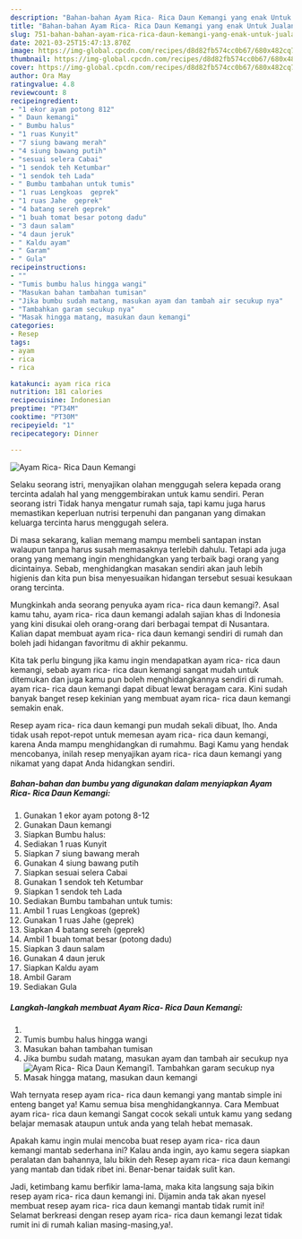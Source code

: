 ```yaml
---
description: "Bahan-bahan Ayam Rica- Rica Daun Kemangi yang enak Untuk Jualan"
title: "Bahan-bahan Ayam Rica- Rica Daun Kemangi yang enak Untuk Jualan"
slug: 751-bahan-bahan-ayam-rica-rica-daun-kemangi-yang-enak-untuk-jualan
date: 2021-03-25T15:47:13.870Z
image: https://img-global.cpcdn.com/recipes/d8d82fb574cc0b67/680x482cq70/ayam-rica-rica-daun-kemangi-foto-resep-utama.jpg
thumbnail: https://img-global.cpcdn.com/recipes/d8d82fb574cc0b67/680x482cq70/ayam-rica-rica-daun-kemangi-foto-resep-utama.jpg
cover: https://img-global.cpcdn.com/recipes/d8d82fb574cc0b67/680x482cq70/ayam-rica-rica-daun-kemangi-foto-resep-utama.jpg
author: Ora May
ratingvalue: 4.8
reviewcount: 8
recipeingredient:
- "1 ekor ayam potong 812"
- " Daun kemangi"
- " Bumbu halus"
- "1 ruas Kunyit"
- "7 siung bawang merah"
- "4 siung bawang putih"
- "sesuai selera Cabai"
- "1 sendok teh Ketumbar"
- "1 sendok teh Lada"
- " Bumbu tambahan untuk tumis"
- "1 ruas Lengkoas  geprek"
- "1 ruas Jahe  geprek"
- "4 batang sereh geprek"
- "1 buah tomat besar potong dadu"
- "3 daun salam"
- "4 daun jeruk"
- " Kaldu ayam"
- " Garam"
- " Gula"
recipeinstructions:
- ""
- "Tumis bumbu halus hingga wangi"
- "Masukan bahan tambahan tumisan"
- "Jika bumbu sudah matang, masukan ayam dan tambah air secukup nya"
- "Tambahkan garam secukup nya"
- "Masak hingga matang, masukan daun kemangi"
categories:
- Resep
tags:
- ayam
- rica
- rica

katakunci: ayam rica rica 
nutrition: 181 calories
recipecuisine: Indonesian
preptime: "PT34M"
cooktime: "PT30M"
recipeyield: "1"
recipecategory: Dinner

---
```



![Ayam Rica- Rica Daun Kemangi](https://img-global.cpcdn.com/recipes/d8d82fb574cc0b67/680x482cq70/ayam-rica-rica-daun-kemangi-foto-resep-utama.jpg)

Selaku seorang istri, menyajikan olahan menggugah selera kepada orang tercinta adalah hal yang menggembirakan untuk kamu sendiri. Peran seorang istri Tidak hanya mengatur rumah saja, tapi kamu juga harus memastikan keperluan nutrisi terpenuhi dan panganan yang dimakan keluarga tercinta harus menggugah selera.

Di masa  sekarang, kalian memang mampu membeli santapan instan walaupun tanpa harus susah memasaknya terlebih dahulu. Tetapi ada juga orang yang memang ingin menghidangkan yang terbaik bagi orang yang dicintainya. Sebab, menghidangkan masakan sendiri akan jauh lebih higienis dan kita pun bisa menyesuaikan hidangan tersebut sesuai kesukaan orang tercinta. 



Mungkinkah anda seorang penyuka ayam rica- rica daun kemangi?. Asal kamu tahu, ayam rica- rica daun kemangi adalah sajian khas di Indonesia yang kini disukai oleh orang-orang dari berbagai tempat di Nusantara. Kalian dapat membuat ayam rica- rica daun kemangi sendiri di rumah dan boleh jadi hidangan favoritmu di akhir pekanmu.

Kita tak perlu bingung jika kamu ingin mendapatkan ayam rica- rica daun kemangi, sebab ayam rica- rica daun kemangi sangat mudah untuk ditemukan dan juga kamu pun boleh menghidangkannya sendiri di rumah. ayam rica- rica daun kemangi dapat dibuat lewat beragam cara. Kini sudah banyak banget resep kekinian yang membuat ayam rica- rica daun kemangi semakin enak.

Resep ayam rica- rica daun kemangi pun mudah sekali dibuat, lho. Anda tidak usah repot-repot untuk memesan ayam rica- rica daun kemangi, karena Anda mampu menghidangkan di rumahmu. Bagi Kamu yang hendak mencobanya, inilah resep menyajikan ayam rica- rica daun kemangi yang nikamat yang dapat Anda hidangkan sendiri.

<!--inarticleads1-->

##### Bahan-bahan dan bumbu yang digunakan dalam menyiapkan Ayam Rica- Rica Daun Kemangi:

1. Gunakan 1 ekor ayam potong 8-12
1. Gunakan  Daun kemangi
1. Siapkan  Bumbu halus:
1. Sediakan 1 ruas Kunyit
1. Siapkan 7 siung bawang merah
1. Gunakan 4 siung bawang putih
1. Siapkan sesuai selera Cabai
1. Gunakan 1 sendok teh Ketumbar
1. Siapkan 1 sendok teh Lada
1. Sediakan  Bumbu tambahan untuk tumis:
1. Ambil 1 ruas Lengkoas  (geprek)
1. Gunakan 1 ruas Jahe  (geprek)
1. Siapkan 4 batang sereh (geprek)
1. Ambil 1 buah tomat besar (potong dadu)
1. Siapkan 3 daun salam
1. Gunakan 4 daun jeruk
1. Siapkan  Kaldu ayam
1. Ambil  Garam
1. Sediakan  Gula




<!--inarticleads2-->

##### Langkah-langkah membuat Ayam Rica- Rica Daun Kemangi:

1. 
1. Tumis bumbu halus hingga wangi
1. Masukan bahan tambahan tumisan
1. Jika bumbu sudah matang, masukan ayam dan tambah air secukup nya
<img src="//assets-global.cpcdn.com/assets/icons/button_play-2c75c40dde080a61004c1f40b05d8f140eaff45d7e9e6481dc71c63d2e7c4909.png" alt="Ayam Rica- Rica Daun Kemangi">1. Tambahkan garam secukup nya
1. Masak hingga matang, masukan daun kemangi




Wah ternyata resep ayam rica- rica daun kemangi yang mantab simple ini enteng banget ya! Kamu semua bisa menghidangkannya. Cara Membuat ayam rica- rica daun kemangi Sangat cocok sekali untuk kamu yang sedang belajar memasak ataupun untuk anda yang telah hebat memasak.

Apakah kamu ingin mulai mencoba buat resep ayam rica- rica daun kemangi mantab sederhana ini? Kalau anda ingin, ayo kamu segera siapkan peralatan dan bahannya, lalu bikin deh Resep ayam rica- rica daun kemangi yang mantab dan tidak ribet ini. Benar-benar taidak sulit kan. 

Jadi, ketimbang kamu berfikir lama-lama, maka kita langsung saja bikin resep ayam rica- rica daun kemangi ini. Dijamin anda tak akan nyesel membuat resep ayam rica- rica daun kemangi mantab tidak rumit ini! Selamat berkreasi dengan resep ayam rica- rica daun kemangi lezat tidak rumit ini di rumah kalian masing-masing,ya!.

